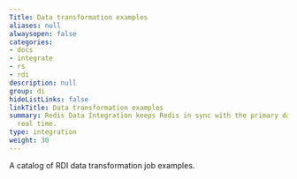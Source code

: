 ```yaml
---
Title: Data transformation examples
aliases: null
alwaysopen: false
categories:
- docs
- integrate
- rs
- rdi
description: null
group: di
hideListLinks: false
linkTitle: Data transformation examples
summary: Redis Data Integration keeps Redis in sync with the primary database in near
  real time.
type: integration
weight: 30
---
```

A catalog of RDI data transformation job examples.
